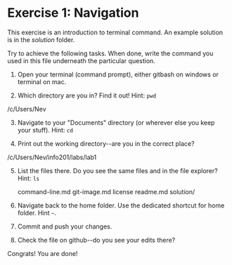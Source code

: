 # Exercise 1: Navigation

This exercise is an introduction to terminal command.
An example solution is in the _solution_ folder.

Try to achieve the following tasks.  When done, write the command you
used in this file underneath the particular question.

1. Open your terminal (command prompt), either gitbash on windows or
   terminal on mac.

2. Which directory are you in?  Find it out!  Hint: `pwd`

/c/Users/Nev


3. Navigate to your "Documents" directory (or wherever else you keep
   your stuff).  Hint: `cd`
   
4. Print out the working directory--are you in the correct place?

/c/Users/Nev/info201/labs/lab1

5. List the files there.  Do you see the same files and in the file
   explorer?  Hint: `ls`
   
   command-line.md  git-image.md  license  readme.md  solution/

6. Navigate back to the home folder.  Use the dedicated shortcut for
   home folder.  Hint `~`.
 
7. Commit and push your changes.

8. Check the file on github--do you see your edits there?

Congrats!  You are done!
